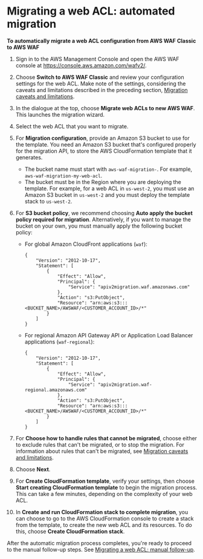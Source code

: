 # Migrating a web ACL: automated migration<a name="waf-migrating-procedure-automatic"></a>

**To automatically migrate a web ACL configuration from AWS WAF Classic to AWS WAF**

1. Sign in to the AWS Management Console and open the AWS WAF console at [https://console\.aws\.amazon\.com/wafv2/](https://console.aws.amazon.com/wafv2/)\. 

1. Choose **Switch to AWS WAF Classic** and review your configuration settings for the web ACL\. Make note of the settings, considering the caveats and limitations described in the preceding section, [Migration caveats and limitations](waf-migrating-caveats.md)\.

1. In the dialogue at the top, choose **Migrate web ACLs to new AWS WAF**\. This launches the migration wizard\.

1. Select the web ACL that you want to migrate\. 

1. For **Migration configuration**, provide an Amazon S3 bucket to use for the template\. You need an Amazon S3 bucket that's configured properly for the migration API, to store the AWS CloudFormation template that it generates\. 
   + The bucket name must start with `aws-waf-migration-`\. For example, `aws-waf-migration-my-web-acl`\.
   + The bucket must be in the Region where you are deploying the template\. For example, for a web ACL in `us-west-2`, you must use an Amazon S3 bucket in `us-west-2` and you must deploy the template stack to `us-west-2`\. 

1. For **S3 bucket policy**, we recommend choosing **Auto apply the bucket policy required for migration**\. Alternatively, if you want to manage the bucket on your own, you must manually apply the following bucket policy: 
   + For global Amazon CloudFront applications \(`waf`\):

     ```
     {
         "Version": "2012-10-17",
         "Statement": [
             {
                 "Effect": "Allow",
                 "Principal": {
                     "Service": "apiv2migration.waf.amazonaws.com"
                 },
                 "Action": "s3:PutObject",
                 "Resource": "arn:aws:s3:::<BUCKET_NAME>/AWSWAF/<CUSTOMER_ACCOUNT_ID>/*"
             }
         ]
     }
     ```
   + For regional Amazon API Gateway API or Application Load Balancer applications \(`waf-regional`\):

     ```
     {
         "Version": "2012-10-17",
         "Statement": [
             {
                 "Effect": "Allow",
                 "Principal": {
                     "Service": "apiv2migration.waf-regional.amazonaws.com"
                 },
                 "Action": "s3:PutObject",
                 "Resource": "arn:aws:s3:::<BUCKET_NAME>/AWSWAF/<CUSTOMER_ACCOUNT_ID>/*"
             }
         ]
     }
     ```

1. For **Choose how to handle rules that cannot be migrated**, choose either to exclude rules that can't be migrated, or to stop the migration\. For information about rules that can't be migrated, see [Migration caveats and limitations](waf-migrating-caveats.md)\. 

1. Choose **Next**\. 

1. For **Create CloudFormation template**, verify your settings, then choose **Start creating CloudFormation template** to begin the migration process\. This can take a few minutes, depending on the complexity of your web ACL\.

1. In **Create and run CloudFormation stack to complete migration**, you can choose to go to the AWS CloudFormation console to create a stack from the template, to create the new web ACL and its resources\. To do this, choose **Create CloudFormation stack**\. 

After the automatic migration process completes, you're ready to proceed to the manual follow\-up steps\. See [Migrating a web ACL: manual follow\-up](waf-migrating-procedure-manual-finish.md)\.